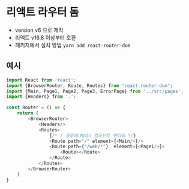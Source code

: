 # 리액트 라우터 돔

- version v6 으로 제작
- 리액트 v16.8 이상부터 호환
- 패키지에서 설치 방법 `yarn add react-router-dom`

## 예시

```javascript
import React from 'react';
import {BrowserRouter, Route, Routes} from "react-router-dom";
import {Main, Page1, Page2, Page3, ErrorPage} from '../src/pages';
import {Headers} from '.';

const Router = () => {
    return (
        <BrowserRouter>
            <Headers/>
            <Routes>
                {/* / 경로에 Main 컴포넌트 랜더링 */}
                <Route path="/" element={<Main/>}/>
                <Route path={"/web/*"}  element={<Page1/>}>
                    <Route></Route>
                </Route>
            </Routes>
        </BrowserRouter>
    )
}


```